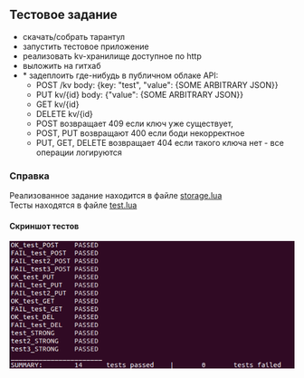 ## Тестовое задание
- скачать/собрать тарантул  
- запустить тестовое приложение  
- реализовать kv-хранилище доступное по http  
- выложить на гитхаб  
- \* задеплоить где-нибудь в публичном облаке API: 
    - POST /kv body: {key: "test", "value": {SOME ARBITRARY JSON}} 
    - PUT kv/{id} body: {"value": {SOME ARBITRARY JSON}} 
    - GET kv/{id} 
    - DELETE kv/{id} 
    - POST возвращает 409 если ключ уже существует, 
    - POST, PUT возвращают 400 если боди некорректное 
    - PUT, GET, DELETE возвращает 404 если такого ключа нет - все операции логируются

### Справка
Реализованное задание находится в файле [storage.lua](storage.lua)  
Тесты находятся в файле [test.lua](test.lua)  
#### Скриншот тестов
![](screenshots/tests.png)  

